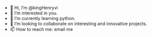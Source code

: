 - 👋 Hi, I’m @kingHenryvi
- 👀 I’m interested in you.
- 🌱 I’m currently learning python.
- 💞️ I’m looking to collaborate on interesting and innovative projects.
- 📫 How to reach me: email me

<!---
kingHenryvi/kingHenryvi is a ✨ special ✨ repository because its `README.md` (this file) appears on your GitHub profile.
You can click the Preview link to take a look at your changes.
--->
